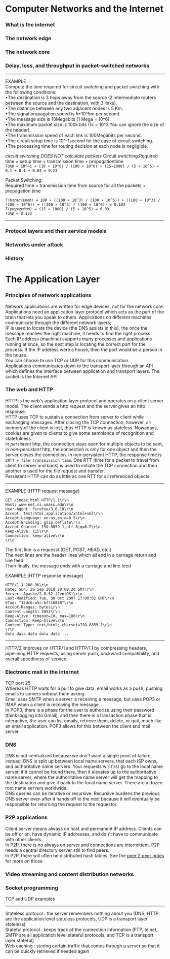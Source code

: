 # Computer Networks and the Internet
### What is the internet
### The network edge
### The network core
### Delay, loss, and throughput in packet-switched networks
---
EXAMPLE  
Compute the time required for circuit switching and packet switching with the following conditions:  
•The destination is 3 hops away from the source (2 intermediate routers between the source and the destination, with 3 links).  
•The distance between any two adjacent nodes is 5 Km.  
•The signal propagation speed is 5*10^5m per second.  
•The message size is 10Megabits (1 Mega = 10^6).  
•The maximum packet size is 100k bits (1k = 10^3,You can ignore the size of the header).  
•The transmission speed of each link is 100Megabits per second.  
•The circuit setup time is 10^-1second for the case of circuit switching.  
•The processing time for routing decision at each node is negligible.  
  
*circuit switching DOES NOT calculate packets*
Circuit switching:Required time = setup time + transmission time + propagationtime  
```𝑇𝑜𝑡𝑎𝑙 = 10^−1 + (10 ∗ 10^6) / (100 ∗ 10^6) + (15∗1000) / (5 ∗ 10^5) = 0.1 + 0.1 + 0.03 = 0.23```

Packet Switching:  
Required time = transmission time from source for all the packets + propagation time  
```𝑁(p𝑎𝑐𝑘𝑒𝑡𝑠) = (10 ∗ 10^6) / (100 ∗ 10^3) = 100  
𝑇(𝑡𝑟𝑎𝑛𝑠𝑚𝑖𝑠𝑠𝑖𝑜𝑛) = 100 ∗ ((100 ∗ 10^3) / (100 ∗ 10^6)) + ((100 ∗ 10^3) / (100 ∗ 10^6)) + ((100 ∗ 10^3) / (100 ∗ 10^6)) = 0.102  
𝑇(𝑝𝑟𝑜𝑝𝑎𝑔𝑎𝑡𝑖𝑜𝑛) = (15 ∗ 1000) / (5 ∗ 10^5) = 0.03
𝑇𝑜𝑡𝑎𝑙 = 0.132  
```
---
### Protocol layers and their service models
### Networks under attack
### History

# The Application Layer
### Principles of network applications
Network applications are written for edge devices, not for the network core. Applications need an application layer protocol which acts as the part of the brain that lets you speak to others. Applications on different machines communicate through the different network layers;  
IP is used to locate the device (the DNS assists in this), the once the message reaches the right machine, it needs to find the right process.  
Each IP address (machine) supports many processes and applications running at once, so the next step is locating the correct port for the process. If the IP address were a house, then the port would be a person in the house.  
You can choose to use TCP or UDP for this communication.  
Applications communicates down to the transport layer through an API which defines the interface between application and transport layers. The socket is the Internet API

### The web and HTTP
HTTP is the web's application layer protocol and operates on a client server model. The client sends a http request and the server gives an http response.  
HTTP uses TCP to sustain a connection from server to client while exchanging messages. After closing the TCP connection, however, all memory of the client is lost, thus HTTP is known as stateless. Nowadays, cookies are given to clients to give some semblance of recognition and statefulness.  
In *persistent* http, the connection stays open for multiple objects to be sent, in *non-persistent* http, the connection is only for one object and then the server closes the connection. In non-persistent HTTP, the response time is ```2RTT + file transmission time```. One RTT (time for a packet to travel from client to server and back) is used to initiate the TCP connection and then another is used for the file request and transfer.  
Persistent HTTP can do as little as one RTT for all referenced objects.  
  
---
EXAMPLE (HTTP request message)  
```
GET /index.html HTTP/1.1\r\n
Host: www-net.cs.umass.edu\r\n
User-Agent: Firefox/3.6.10\r\n
Accept: text/html,application/xhtml+xml\r\n
Accept-Language: en-us,en;q=0.5\r\n
Accept-Encoding: gzip,deflate\r\n
Accept-Charset: ISO-8859-1,utf-8;q=0.7\r\n
Keep-Alive: 115\r\n
Connection: keep-alive\r\n
\r\n
```
The first line is a requesst (GET, POST, HEAD, etc.)  
The next lines are the header lines which all end in a carriage return and line feed  
Then finally, the message ends with a carriage and line feed  
  
EXAMPLE (HTTP response message)
```
HTTP/1.1 200 OK\r\n
Date: Sun, 26 Sep 2010 20:09:20 GMT\r\n
Server: Apache/2.0.52 (CentOS)\r\n
Last-Modified: Tue, 30 Oct 2007 17:00:02 GMT\r\n
ETag: "17dc6-a5c-bf716880"\r\n
Accept-Ranges: bytes\r\n
Content-Length: 2652\r\n
Keep-Alive: timeout=10, max=100\r\n
Connection: Keep-Alive\r\n
Content-Type: text/html; charset=ISO-8859-1\r\n
\r\n
data data data data data ...
```
---
HTTP/2 improves on HTTP/1 and HTTP/1.1 by compressing headers, pipelining HTTP requests, using server push, backward compatibility, and overall speediness of service. 

### Electronic mail in the internet
TCP port 25  
Whereas HTTP waits for a pull to give data, email works as a push, pushing emails to servers without them asking.  
Email uses SMTP when a server is receiving a message, but uses POP3 or IMAP when a client is receiving the message.  
In POP3, there is a phase for the user to authorize using their password (think logging into Gmail), and then there is a transaction phase that is interactive, the user can list emails, retrieve them, delete, or quit, much like an email application. POP3 allows for this between the client and mail server. 

### DNS
DNS is not centralized because we don't want a single point of failure, instead, DNS is split up between local name servers, that each ISP owns, and authoritative name servers. Your requests will first go to the local name server, if it cannot be found there, then it elevates up to the authoritative name server, where the authoritative name server will get the mapping to the destination and give it back to the local name server. There are a dozen root name servers worldwide.  
DNS queries can be iterative or recursive. Recursive burdens the previous DNS server even after it hands off to the next because it will eventually be responsible for returning the request to the requestor.  

### P2P applications
Client server means always on host and permanent IP address. Clients can be off or on, have dynamic IP addresses, and don't have to communicate with other clients.  
In P2P, there is no always on server and connections are intermittent. P2P needs a central directory server still to find peers.  
In P2P, there will often be distributed hash tables. See the [peer 2 peer notes](https://github.com/lukechn99/github-quickstart/blob/master/intro_computer_networks/08_peer2peer.md) for more on those. 

### Video streaming and content distribution networks
### Socket programming
TCP and UDP examples

---
Stateless protocol : the server remembers nothing about you (DNS, HTTP are the application level stateless protocols, UDP is a transport layer stateless)  
Stateful protocol : keeps track of the connection information (FTP, telnet, SMTP are all application level stateful protocols, and TCP is a transport layer stateful)  
Web caching : storing certain traffic that comes through a server so that it can be quickly retrieved if needed again  
